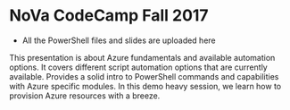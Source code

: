 # NoVa CodeCamp Fall 2017

- All the PowerShell files and slides are uploaded here

This presentation is about Azure fundamentals and available automation options. 
It covers different script automation options that are currently available. 
Provides a solid intro to PowerShell commands and capabilities with Azure specific modules. 
In this demo heavy session, we learn how to provision Azure resources with a breeze.
